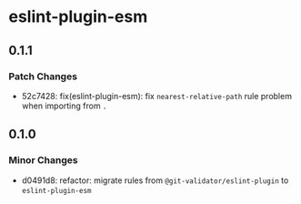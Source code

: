 # eslint-plugin-esm

## 0.1.1

### Patch Changes

- 52c7428: fix(eslint-plugin-esm): fix `nearest-relative-path` rule problem when importing from `.`

## 0.1.0

### Minor Changes

- d0491d8: refactor: migrate rules from `@git-validator/eslint-plugin` to `eslint-plugin-esm`
